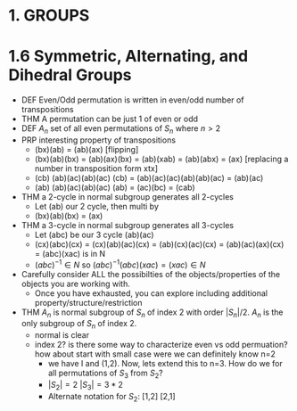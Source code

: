# 1. GROUPS
# 1.6 Symmetric, Alternating, and Dihedral Groups
* DEF Even/Odd permutation is written in even/odd number of transpositions
* THM A permutation can be just 1 of even or odd
* DEF $A_n$ set of all even permutations of $S_n$ where $n>2$
* PRP interesting property of transpositions
  * (bx)(ab) = (ab)(ax) [flipping]
  * (bx)(ab)(bx) = (ab)(ax)(bx) = (ab)(xab) = (ab)(abx) = (ax) [replacing a number in transposition form xtx]
  * (cb) (ab)(ac)(ab)(ac) (cb) = (ab)(ac)(ac)(ab)(ab)(ac) = (ab)(ac)
  * (ab) (ab)(ac)(ab)(ac) (ab) = (ac)(bc) = (cab)
* THM a 2-cycle in normal subgroup generates all 2-cycles
  * Let (ab) our 2 cycle, then multi by
  * (bx)(ab)(bx) = (ax)
* THM a 3-cycle in normal subgroup generates all 3-cycles
  * Let (abc) be our 3 cycle (ab)(ac)
  * (cx)(abc)(cx) = (cx)(ab)(ac)(cx) = (ab)(cx)(ac)(cx) = (ab)(ac)(ax)(cx) = (abc)(xac) is in N
  * $(abc)^{-1} \in N$ so $(abc)^{-1} (abc)(xac) = (xac) \in N$
* Carefully consider ALL the possibilties of the objects/properties of the objects you are working with. 
  * Once you have exhausted, you can explore including additional property/structure/restriction
* THM $A_n$ is normal subgroup of $S_n$ of index 2 with order $|S_n|/2$. $A_n$ is the only subgroup of $S_n$ of index 2.
  * normal is clear
  * index 2? is there some way to characterize even vs odd permuation? how about start with small case were we can definitely know n=2
    * we have I and (1,2). Now, lets extend this to n=3. How do we for all permutations of $S_3$ from $S_2$?
    * $|S_2|=2$ $|S_3|=3*2$
    * Alternate notation for $S_2$: [1,2] [2,1]


